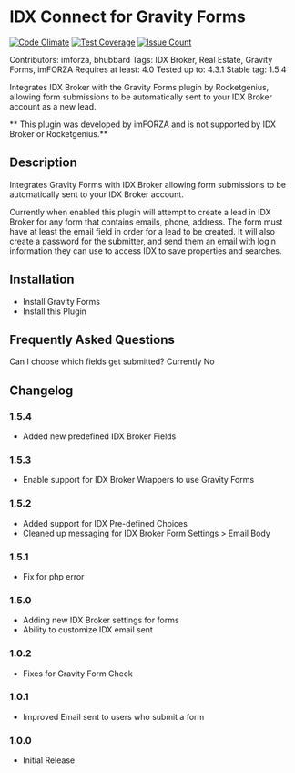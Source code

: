 # IDX Connect for Gravity Forms

[![Code Climate](https://codeclimate.com/repos/57f6e7efe2a3da78ce001083/badges/07e0785f61363a085d45/gpa.svg)](https://codeclimate.com/repos/57f6e7efe2a3da78ce001083/feed)
[![Test Coverage](https://codeclimate.com/repos/57f6e7efe2a3da78ce001083/badges/07e0785f61363a085d45/coverage.svg)](https://codeclimate.com/repos/57f6e7efe2a3da78ce001083/coverage)
[![Issue Count](https://codeclimate.com/repos/57f6e7efe2a3da78ce001083/badges/07e0785f61363a085d45/issue_count.svg)](https://codeclimate.com/repos/57f6e7efe2a3da78ce001083/feed)

Contributors: imforza, bhubbard
Tags: IDX Broker, Real Estate, Gravity Forms, imFORZA
Requires at least: 4.0
Tested up to: 4.3.1
Stable tag: 1.5.4

Integrates IDX Broker with the Gravity Forms plugin by Rocketgenius, allowing form submissions to be automatically sent to your IDX Broker account as a new lead. 

** This plugin was developed by imFORZA and is not supported by IDX Broker or Rocketgenius.**

## Description
Integrates Gravity Forms with IDX Broker allowing form submissions to be automatically sent to your IDX Broker account.

Currently when enabled this plugin will attempt to create a lead in IDX Broker for any form that contains emails, phone, address. The form must have at least the email field in order for a lead to be created. It will also create a password for the submitter, and send them an email with login information they can use to access IDX to save properties and searches.

## Installation
* Install Gravity Forms
* Install this Plugin

## Frequently Asked Questions
Can I choose which fields get submitted?
Currently No

## Changelog

### 1.5.4
* Added new predefined IDX Broker Fields

### 1.5.3
* Enable support for IDX Broker Wrappers to use Gravity Forms

### 1.5.2
* Added support for IDX Pre-defined Choices
* Cleaned up messaging for IDX Broker Form Settings > Email Body

### 1.5.1
* Fix for php error

### 1.5.0
* Adding new IDX Broker settings for forms
* Ability to customize IDX email sent

### 1.0.2
* Fixes for Gravity Form Check

### 1.0.1
* Improved Email sent to users who submit a form

### 1.0.0
* Initial Release
